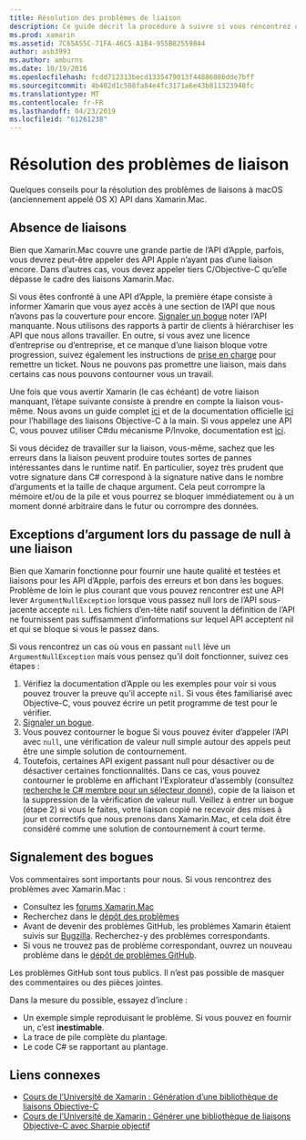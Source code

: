 ```yaml
---
title: Résolution des problèmes de liaison
description: Ce guide décrit la procédure à suivre si vous rencontrez des difficultés pour la liaison d’une bibliothèque Objective-C. En particulier, il traite des liaisons manquants, les exceptions d’argument lors du passage de null pour une liaison et signalement des bogues.
ms.prod: xamarin
ms.assetid: 7C65A55C-71FA-46C5-A1B4-955B82559844
author: asb3993
ms.author: amburns
ms.date: 10/19/2016
ms.openlocfilehash: fcdd712313becd1335479013f44886086dde7bff
ms.sourcegitcommit: 4b402d1c508fa84e4fc3171a6e43b811323948fc
ms.translationtype: MT
ms.contentlocale: fr-FR
ms.lasthandoff: 04/23/2019
ms.locfileid: "61261238"
---
```

# <a name="binding-troubleshooting"></a>Résolution des problèmes de liaison

Quelques conseils pour la résolution des problèmes de liaisons à macOS (anciennement appelé OS X) API dans Xamarin.Mac.

## <a name="missing-bindings"></a>Absence de liaisons

Bien que Xamarin.Mac couvre une grande partie de l’API d’Apple, parfois, vous devrez peut-être appeler des API Apple n’ayant pas d’une liaison encore. Dans d’autres cas, vous devez appeler tiers C/Objective-C qu’elle dépasse le cadre des liaisons Xamarin.Mac.

Si vous êtes confronté à une API d’Apple, la première étape consiste à informer Xamarin que vous ayez accès à une section de l’API que nous n’avons pas la couverture pour encore. [Signaler un bogue](#reporting-bugs) noter l’API manquante. Nous utilisons des rapports à partir de clients à hiérarchiser les API que nous allons travailler. En outre, si vous avez une licence d’entreprise ou d’entreprise, et ce manque d’une liaison bloque votre progression, suivez également les instructions de [prise en charge](http://xamarin.com/support) pour remettre un ticket. Nous ne pouvons pas promettre une liaison, mais dans certains cas nous pouvons contourner vous un travail.

Une fois que vous avertir Xamarin (le cas échéant) de votre liaison manquant, l’étape suivante consiste à prendre en compte la liaison vous-même. Nous avons un guide complet [ici](~/cross-platform/macios/binding/overview.md) et de la documentation officielle [ici](http://brendanzagaeski.appspot.com/xamarin/0002.html) pour l’habillage des liaisons Objective-C à la main. Si vous appelez une API C, vous pouvez utiliser C#du mécanisme P/Invoke, documentation est [ici](https://www.mono-project.com/docs/advanced/pinvoke/).

Si vous décidez de travailler sur la liaison, vous-même, sachez que les erreurs dans la liaison peuvent produire toutes sortes de pannes intéressantes dans le runtime natif. En particulier, soyez très prudent que votre signature dans C# correspond à la signature native dans le nombre d’arguments et la taille de chaque argument. Cela peut corrompre la mémoire et/ou de la pile et vous pourrez se bloquer immédiatement ou à un moment donné arbitraire dans le futur ou corrompre des données.

## <a name="argument-exceptions-when-passing-null-to-a-binding"></a>Exceptions d’argument lors du passage de null à une liaison

Bien que Xamarin fonctionne pour fournir une haute qualité et testées et liaisons pour les API d’Apple, parfois des erreurs et bon dans les bogues. Problème de loin le plus courant que vous pouvez rencontrer est une API lever `ArgumentNullException` lorsque vous passez null lors de l’API sous-jacente accepte `nil`. Les fichiers d’en-tête natif souvent la définition de l’API ne fournissent pas suffisamment d’informations sur lequel API acceptent nil et qui se bloque si vous le passez dans.

Si vous rencontrez un cas où vous en passant `null` lève un `ArgumentNullException` mais vous pensez qu’il doit fonctionner, suivez ces étapes :

1. Vérifiez la documentation d’Apple ou les exemples pour voir si vous pouvez trouver la preuve qu’il accepte `nil`. Si vous êtes familiarisé avec Objective-C, vous pouvez écrire un petit programme de test pour le vérifier.
2. [Signaler un bogue](#reporting-bugs).
3. Vous pouvez contourner le bogue Si vous pouvez éviter d’appeler l’API avec `null`, une vérification de valeur null simple autour des appels peut être une simple solution de contournement.
4. Toutefois, certaines API exigent passant null pour désactiver ou de désactiver certaines fonctionnalités. Dans ce cas, vous pouvez contourner le problème en affichant l’Explorateur d’assembly (consultez [recherche le C# membre pour un sélecteur donné](~/mac/app-fundamentals/mac-apis.md#finding_selector)), copie de la liaison et la suppression de la vérification de valeur null. Veillez à entrer un bogue (étape 2) si vous le faites, votre liaison copié ne recevoir des mises à jour et correctifs que nous prenons dans Xamarin.Mac, et cela doit être considéré comme une solution de contournement à court terme.

<a name="reporting-bugs"/>

## <a name="reporting-bugs"></a>Signalement des bogues

Vos commentaires sont importants pour nous. Si vous rencontrez des problèmes avec Xamarin.Mac :

- Consultez les [forums Xamarin.Mac](https://forums.xamarin.com/categories/mac)
- Recherchez dans le [dépôt des problèmes](https://github.com/xamarin/xamarin-macios/issues) 
- Avant de devenir des problèmes GitHub, les problèmes Xamarin étaient suivis sur [Bugzilla](https://bugzilla.xamarin.com/describecomponents.cgi). Recherchez-y des problèmes correspondants.
- Si vous ne trouvez pas de problème correspondant, ouvrez un nouveau problème dans le [dépôt de problèmes GitHub](https://github.com/xamarin/xamarin-macios/issues/new).

Les problèmes GitHub sont tous publics. Il n’est pas possible de masquer des commentaires ou des pièces jointes. 

Dans la mesure du possible, essayez d’inclure :

- Un exemple simple reproduisant le problème. Si vous pouvez en fournir un, c’est **inestimable**. 
- La trace de pile complète du plantage.
- Le code C# se rapportant au plantage. 

## <a name="related-links"></a>Liens connexes

- [Cours de l’Université de Xamarin : Génération d’une bibliothèque de liaisons Objective-C](https://university.xamarin.com/classes/track/all#building-an-objective-c-bindings-library)
- [Cours de l’Université de Xamarin : Générer une bibliothèque de liaisons Objective-C avec Sharpie objectif](https://university.xamarin.com/classes/track/all#build-an-objective-c-bindings-library-with-objective-sharpie)
